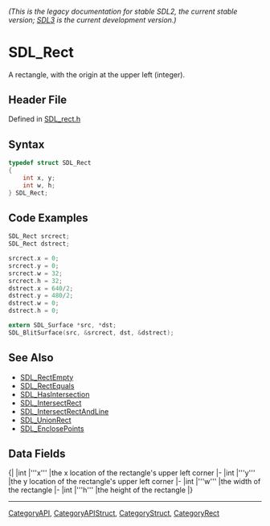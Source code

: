 ###### (This is the legacy documentation for stable SDL2, the current stable version; [SDL3](https://wiki.libsdl.org/SDL3/) is the current development version.)
# SDL_Rect

A rectangle, with the origin at the upper left (integer).

## Header File

Defined in [SDL_rect.h](https://github.com/libsdl-org/SDL/blob/SDL2/include/SDL_rect.h)

## Syntax

```c
typedef struct SDL_Rect
{
    int x, y;
    int w, h;
} SDL_Rect;
```

## Code Examples

```c
SDL_Rect srcrect;
SDL_Rect dstrect;

srcrect.x = 0;
srcrect.y = 0;
srcrect.w = 32;
srcrect.h = 32;
dstrect.x = 640/2;
dstrect.y = 480/2;
dstrect.w = 0;
dstrect.h = 0;

extern SDL_Surface *src, *dst;
SDL_BlitSurface(src, &srcrect, dst, &dstrect);
```

## See Also

* [SDL_RectEmpty](SDL_RectEmpty)
* [SDL_RectEquals](SDL_RectEquals)
* [SDL_HasIntersection](SDL_HasIntersection)
* [SDL_IntersectRect](SDL_IntersectRect)
* [SDL_IntersectRectAndLine](SDL_IntersectRectAndLine)
* [SDL_UnionRect](SDL_UnionRect)
* [SDL_EnclosePoints](SDL_EnclosePoints)


## Data Fields

{|
|int
|'''x'''
|the x location of the rectangle's upper left corner
|-
|int
|'''y'''
|the y location of the rectangle's upper left corner
|-
|int
|'''w'''
|the width of the rectangle
|-
|int
|'''h'''
|the height of the rectangle
|}

----
[CategoryAPI](CategoryAPI), [CategoryAPIStruct](CategoryAPIStruct), [CategoryStruct](CategoryStruct), [CategoryRect](CategoryRect)


